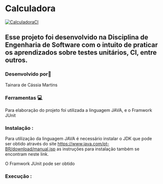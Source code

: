 # Calculadora 

[![CalculadoraCI](https://github.com/tai-martins/Calculadora/actions/workflows/maven-publish.yml/badge.svg)](https://github.com/tai-martins/Calculadora/actions/workflows/maven-publish.yml)

## Esse projeto foi desenvolvido na Disciplina de Engenharia de Software com o intuito de praticar os aprendizados sobre testes unitários, CI, entre outros. 

### Desenvolvido por:woman:

Tainara de Cássia Martins

### Ferramentas 💻
Para elaboração  do projeto foi utilizada a linguagem JAVA,  e o Framwork JUnit


### Instalação :
Para utilização da linguagem JAVA é necessário instalar o JDK que pode ser obtido através do site https://www.java.com/pt-BR/download/manual.jsp as instruções para instalação também se encontram neste link. 

O Framwork JUnit pode ser obtido 

### Execução :


